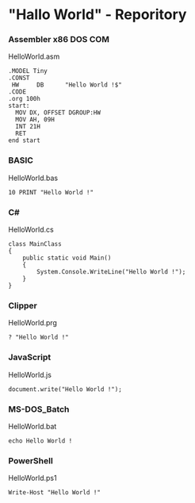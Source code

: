 # "Hallo World" - Reporitory

### Assembler x86 DOS COM
HelloWorld.asm

    .MODEL Tiny
    .CONST
     HW     DB      "Hello World !$"
    .CODE
    .org 100h
    start:
      MOV DX, OFFSET DGROUP:HW
      MOV AH, 09H
      INT 21H
      RET
    end start

### BASIC
HelloWorld.bas

    10 PRINT "Hello World !"

### C#
HelloWorld.cs

    class MainClass
    {
        public static void Main()
        {
            System.Console.WriteLine("Hello World !");
        }
    }

### Clipper
HelloWorld.prg

    ? "Hello World !"

### JavaScript
HelloWorld.js

    document.write("Hello World !");

### MS-DOS_Batch
HelloWorld.bat

    echo Hello World !

### PowerShell
HelloWorld.ps1

    Write-Host "Hello World !"
